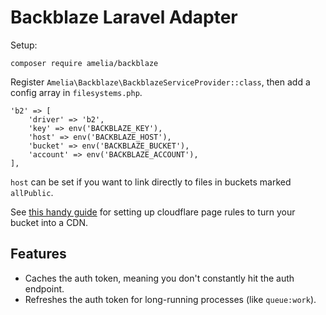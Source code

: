 # Backblaze Laravel Adapter

Setup:

```
composer require amelia/backblaze
```

Register `Amelia\Backblaze\BackblazeServiceProvider::class`, then add a config array in `filesystems.php`.

```
'b2' => [
    'driver' => 'b2',
    'key' => env('BACKBLAZE_KEY'),
    'host' => env('BACKBLAZE_HOST'),
    'bucket' => env('BACKBLAZE_BUCKET'),
    'account' => env('BACKBLAZE_ACCOUNT'),
],
```

`host` can be set if you want to link directly to files in buckets marked `allPublic`.

See [this handy guide](https://silversuit.net/blog/2016/04/how-to-set-up-a-practically-free-cdn/) for setting up cloudflare page rules to turn your bucket into a CDN.

## Features

- Caches the auth token, meaning you don't constantly hit the auth endpoint.
- Refreshes the auth token for long-running processes (like `queue:work`).
